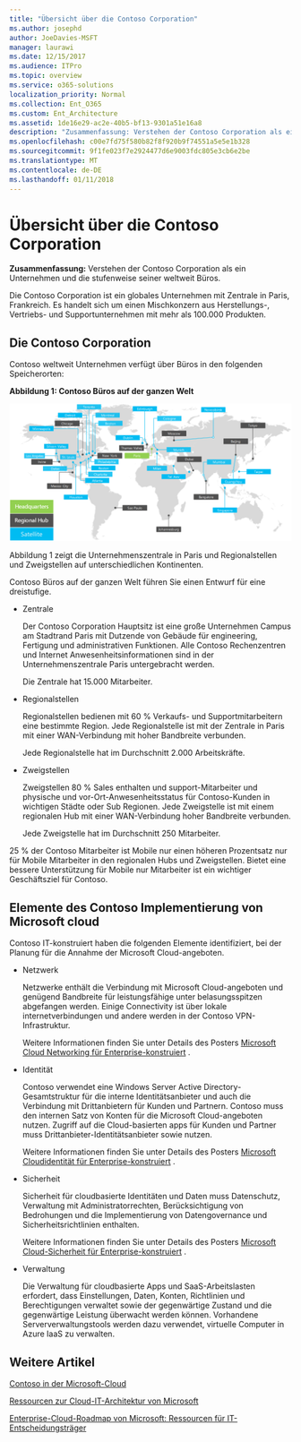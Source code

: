 ```yaml
---
title: "Übersicht über die Contoso Corporation"
ms.author: josephd
author: JoeDavies-MSFT
manager: laurawi
ms.date: 12/15/2017
ms.audience: ITPro
ms.topic: overview
ms.service: o365-solutions
localization_priority: Normal
ms.collection: Ent_O365
ms.custom: Ent_Architecture
ms.assetid: 1de16e29-ac2e-40b5-bf13-9301a51e16a8
description: "Zusammenfassung: Verstehen der Contoso Corporation als ein Unternehmen und die stufenweise seiner weltweit Büros."
ms.openlocfilehash: c00e7fd75f580b82f8f920b9f74551a5e5e1b328
ms.sourcegitcommit: 9f1fe023f7e2924477d6e9003fdc805e3cb6e2be
ms.translationtype: MT
ms.contentlocale: de-DE
ms.lasthandoff: 01/11/2018
---
```

# <a name="overview-of-the-contoso-corporation"></a>Übersicht über die Contoso Corporation

 **Zusammenfassung:** Verstehen der Contoso Corporation als ein Unternehmen und die stufenweise seiner weltweit Büros.
  
Die Contoso Corporation ist ein globales Unternehmen mit Zentrale in Paris, Frankreich. Es handelt sich um einen Mischkonzern aus Herstellungs-, Vertriebs- und Supportunternehmen mit mehr als 100.000 Produkten.
  
  
## <a name="the-contoso-corporation"></a>Die Contoso Corporation

Contoso weltweit Unternehmen verfügt über Büros in den folgenden Speicherorten:
  
**Abbildung 1: Contoso Büros auf der ganzen Welt**

![Die weltweiten Büros der Contoso Corporation](images/Contoso_Poster/Contoso_WW_Org.png)

  
Abbildung 1 zeigt die Unternehmenszentrale in Paris und Regionalstellen und Zweigstellen auf unterschiedlichen Kontinenten.
  
Contoso Büros auf der ganzen Welt führen Sie einen Entwurf für eine dreistufige.
  
- Zentrale
    
    Der Contoso Corporation Hauptsitz ist eine große Unternehmen Campus am Stadtrand Paris mit Dutzende von Gebäude für engineering, Fertigung und administrativen Funktionen. Alle Contoso Rechenzentren und Internet Anwesenheitsinformationen sind in der Unternehmenszentrale Paris untergebracht werden.
    
    Die Zentrale hat 15.000 Mitarbeiter.

    
- Regionalstellen

    
    Regionalstellen bedienen mit 60 % Verkaufs- und Supportmitarbeitern eine bestimmte Region. Jede Regionalstelle ist mit der Zentrale in Paris mit einer WAN-Verbindung mit hoher Bandbreite verbunden.  
    
    Jede Regionalstelle hat im Durchschnitt 2.000 Arbeitskräfte.

    
- Zweigstellen

    
    Zweigstellen 80 % Sales enthalten und support-Mitarbeiter und physische und vor-Ort-Anwesenheitsstatus für Contoso-Kunden in wichtigen Städte oder Sub Regionen. Jede Zweigstelle ist mit einem regionalen Hub mit einer WAN-Verbindung hoher Bandbreite verbunden.
    
    Jede Zweigstelle hat im Durchschnitt 250 Mitarbeiter.

    
25 % der Contoso Mitarbeiter ist Mobile nur einen höheren Prozentsatz nur für Mobile Mitarbeiter in den regionalen Hubs und Zweigstellen. Bietet eine bessere Unterstützung für Mobile nur Mitarbeiter ist ein wichtiger Geschäftsziel für Contoso.
  
## <a name="elements-of-contosos-implementation-of-the-microsoft-cloud"></a>Elemente des Contoso Implementierung von Microsoft cloud

Contoso IT-konstruiert haben die folgenden Elemente identifiziert, bei der Planung für die Annahme der Microsoft Cloud-angeboten.
  
- Netzwerk
    
    Netzwerke enthält die Verbindung mit Microsoft Cloud-angeboten und genügend Bandbreite für leistungsfähige unter belasungsspitzen abgefangen werden. Einige Connectivity ist über lokale internetverbindungen und andere werden in der Contoso VPN-Infrastruktur.
    
    Weitere Informationen finden Sie unter Details des Posters [Microsoft Cloud Networking für Enterprise-konstruiert](microsoft-cloud-networking-for-enterprise-architects.md) .
   
- Identität
    
    Contoso verwendet eine Windows Server Active Directory-Gesamtstruktur für die interne Identitätsanbieter und auch die Verbindung mit Drittanbietern für Kunden und Partnern. Contoso muss den internen Satz von Konten für die Microsoft Cloud-angeboten nutzen. Zugriff auf die Cloud-basierten apps für Kunden und Partner muss Drittanbieter-Identitätsanbieter sowie nutzen.
    
    Weitere Informationen finden Sie unter Details des Posters [Microsoft Cloudidentität für Enterprise-konstruiert](microsoft-cloud-identity-for-enterprise-architects.md) .
    
- Sicherheit
    
    Sicherheit für cloudbasierte Identitäten und Daten muss Datenschutz, Verwaltung mit Administratorrechten, Berücksichtigung von Bedrohungen und die Implementierung von Datengovernance und Sicherheitsrichtlinien enthalten.

    
    Weitere Informationen finden Sie unter Details des Posters [Microsoft Cloud-Sicherheit für Enterprise-konstruiert](http://aka.ms/cloudarchsecurity) .
    
- Verwaltung
    
    Die Verwaltung für cloudbasierte Apps und SaaS-Arbeitslasten erfordert, dass Einstellungen, Daten, Konten, Richtlinien und Berechtigungen verwaltet sowie der gegenwärtige Zustand und die gegenwärtige Leistung überwacht werden können.
 Vorhandene Serververwaltungstools werden dazu verwendet, virtuelle Computer in Azure IaaS zu verwalten.
    
## <a name="see-also"></a>Weitere Artikel

[Contoso in der Microsoft-Cloud](contoso-in-the-microsoft-cloud.md)
  
[Ressourcen zur Cloud-IT-Architektur von Microsoft](microsoft-cloud-it-architecture-resources.md)

[Enterprise-Cloud-Roadmap von Microsoft: Ressourcen für IT-Entscheidungsträger](https://sway.com/FJ2xsyWtkJc2taRD)
 


